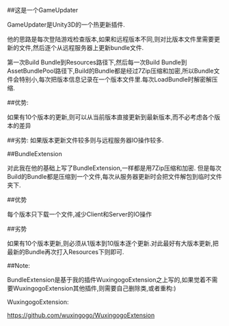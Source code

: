 ##这是一个GameUpdater

GameUpdater是Unity3D的一个热更新插件.

他的思路是每次登陆游戏检查版本,如果和远程版本不同,则对比版本文件里需要更新的文件,然后逐个从远程服务器上更新bundle文件.

第一次Build Bundle到Resources路径下,然后每一次Build Bundle到AssetBundlePool路径下,Build的Bundle都是经过7Zip压缩和加密,所以Bundle文件会特别小,每次把版本信息记录在一个版本文件里.每次LoadBundle时解密解压缩.

##优势:

如果有10个版本的更新,则可以从当前版本直接更新到最新版本,而不必考虑各个版本的差异

##劣势:
如果版本更新文件较多则与远程服务器IO操作较多.

##BundleExtension

对此我在他的基础上写了BundleExtension,一样都是用7Zip压缩和加密.
但是每次Build的Bundle都是压缩到一个文件,每次从服务器更新时会把文件解包到临时文件夹下.

##优势

每个版本只下载一个文件,减少Client和Server的IO操作

##劣势

如果有10个版本更新,则必须从1版本到10版本逐个更新.对此最好有大版本更新,把最新的Bundle再次打入Resources下则即可.


##Note:

BundleExtension是基于我的插件WuxingogoExtension之上写的,如果觉着不需要WuxingogoExtension其他插件,则需要自己删除类,或者重构:)

WuxingogoExtension:

https://github.com/wuxingogo/WuxingogoExtension